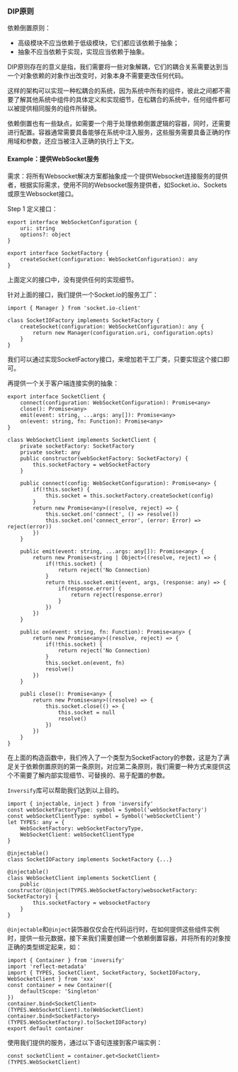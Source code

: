### DIP原则

依赖倒置原则：

- 高级模块不应当依赖于低级模块，它们都应该依赖于抽象；
- 抽象不应当依赖于实现，实现应当依赖于抽象。

DIP原则存在的意义是指，我们需要将一些对象解耦，它们的耦合关系需要达到当一个对象依赖的对象作出改变时，对象本身不需要更改任何代码。

这样的架构可以实现一种松耦合的系统，因为系统中所有的组件，彼此之间都不需要了解其他系统中组件的具体定义和实现细节，在松耦合的系统中，任何组件都可以被提供相同服务的组件所替换。

依赖倒置也有一些缺点，如需要一个用于处理依赖倒置逻辑的容器，同时，还需要进行配置。容器通常需要具备能够在系统中注入服务，这些服务需要具备正确的作用域和参数，还应当被注入正确的执行上下文。

#### Example：提供WebSocket服务

需求：将所有Websocket解决方案都抽象成一个提供Websocket连接服务的提供者，根据实际需求，使用不同的Websocket服务提供者，如Socket.io、Sockets或原生Websocket接口。

Step 1 定义接口：

```
export interface WebSocketConfiguration {
    uri: string
    options?: object
}

export interface SocketFactory {
    createSocket(configuration: WebSocketConfiguration): any
}
```

上面定义的接口中，没有提供任何的实现细节。

针对上面的接口，我们提供一个Socket.io的服务工厂：

```
import { Manager } from 'socket.io-client'

class SocketIOFactory implements SocketFactory {
    createSocket(configuration: WebSocketConfiguration): any {
        return new Manager(configuration.uri, configuration.opts)
    }
}
```

我们可以通过实现SocketFactory接口，来增加若干工厂类，只要实现这个接口即可。

再提供一个关于客户端连接实例的抽象：

```
export interface SocketClient {
    connect(configuration: WebSocketConfiguration): Promise<any>
    close(): Promise<any>
    emit(event: string, ...args: any[]): Promise<any>
    on(event: string, fn: Function): Promise<any>
}

class WebSocketClient implements SocketClient {
    private socketFactory: SocketFactory
    private socket: any
    public constructor(webSocketFactory: SocketFactory) {
        this.socketFactory = webSocketFactory
    }
    
    public connect(config: WebSocketConfiguration): Promise<any> {
        if(!this.socket) {
            this.socket = this.socketFactory.createSocket(config)
        }
        return new Promise<any>((resolve, reject) => {
            this.socket.on('connect', () => resolve())
            this.socket.on('connect_error', (error: Error) => reject(error))
        })
    }
    
    public emit(event: string, ...args: any[]): Promise<any> {
        return new Promise<string | Object>((resolve, reject) => {
            if(!this.socket) {
                return reject('No Connection)
            }
            return this.socket.emit(event, args, (response: any) => {
                if(response.error) {
                    return reject(response.error)
                }
            })
        })
    }
    
    public on(event: string, fn: Function): Promise<any> {
        return new Promise<any>((resolve, reject) => {
            if(!this.socket) {
                return reject('No Connection)
            }
            this.socket.on(event, fn)
            resolve()
        })
    }
    
    publi close(): Promise<any> {
        return new Promise<any>((resolve) => {
            this.socket.close(() => {
                this.socket = null
                resolve()
            })
        })
    }
}
```

在上面的构造函数中，我们传入了一个类型为SocketFactory的参数，这是为了满足关于依赖倒置原则的第一条原则，对应第二条原则，我们需要一种方式来提供这个不需要了解内部实现细节、可替换的、易于配置的参数。

`Inversify`库可以帮助我们达到以上目的。

```
import { injectable, inject } from 'inversify'
const webSocketFactoryType: symbol = Symbol('webSocketFactory')
const webSocketClientType: symbol = Symbol('webSocketClient')
let TYPES: any = {
    WebSocketFactory: webSocketFactoryType,
    WebSocketClient: webSocketClientType
}

@injectable()
class SocketIOFactory implements SocketFactory {...}

@injectable()
class WebSocketClient implements SocketClient {
    public constructor(@inject(TYPES.WebSocketFactory)websocketFactory: SocketFactory) {
        this.socketFactory = websocketFactory
    }
}

```

`@injectable`和`@inject`装饰器仅仅会在代码运行时，在如何提供这些组件实例时，提供一些元数据，接下来我们需要创建一个依赖倒置容器，并将所有的对象按正确的类型绑定起来，如：

```
import { Container } from 'inversify'
import 'reflect-metadata'
import { TYPES, SocketClient, SocketFactory, SocketIOFactory, WebSocketClient } from 'xxx'
const container = new Container({
    defaultScope: 'Singleton'
})
container.bind<SocketClient>(TYPES.WebSocketClient).to(WebSocketClient)
container.bind<SocketFactory>(TYPES.WebSocketFactory).to(SocketIOFactory)
export default container
```

使用我们提供的服务，通过以下语句连接到客户端实例：

```
const socketClient = container.get<SocketClient>(TYPES.WebSocketClient)
```

